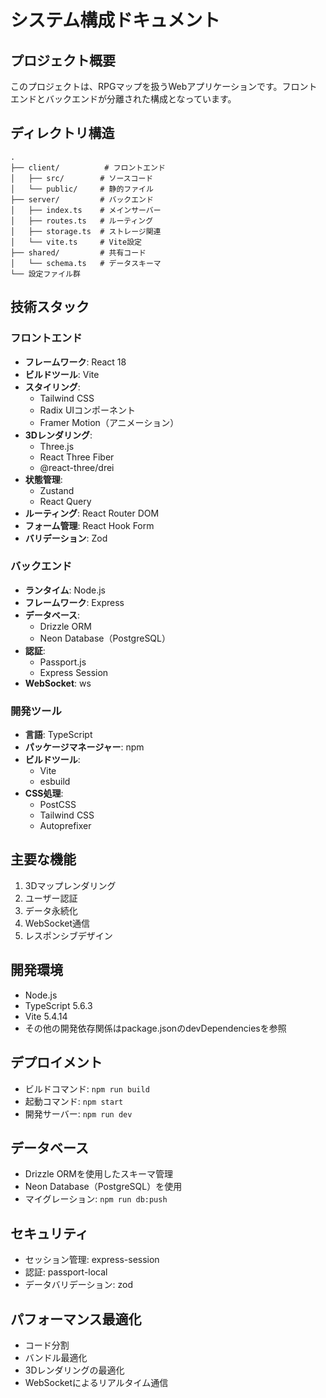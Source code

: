 # システム構成ドキュメント

## プロジェクト概要
このプロジェクトは、RPGマップを扱うWebアプリケーションです。フロントエンドとバックエンドが分離された構成となっています。

## ディレクトリ構造
```
.
├── client/          # フロントエンド
│   ├── src/        # ソースコード
│   └── public/     # 静的ファイル
├── server/         # バックエンド
│   ├── index.ts    # メインサーバー
│   ├── routes.ts   # ルーティング
│   ├── storage.ts  # ストレージ関連
│   └── vite.ts     # Vite設定
├── shared/         # 共有コード
│   └── schema.ts   # データスキーマ
└── 設定ファイル群
```

## 技術スタック

### フロントエンド
- **フレームワーク**: React 18
- **ビルドツール**: Vite
- **スタイリング**: 
  - Tailwind CSS
  - Radix UIコンポーネント
  - Framer Motion（アニメーション）
- **3Dレンダリング**:
  - Three.js
  - React Three Fiber
  - @react-three/drei
- **状態管理**:
  - Zustand
  - React Query
- **ルーティング**: React Router DOM
- **フォーム管理**: React Hook Form
- **バリデーション**: Zod

### バックエンド
- **ランタイム**: Node.js
- **フレームワーク**: Express
- **データベース**: 
  - Drizzle ORM
  - Neon Database（PostgreSQL）
- **認証**:
  - Passport.js
  - Express Session
- **WebSocket**: ws

### 開発ツール
- **言語**: TypeScript
- **パッケージマネージャー**: npm
- **ビルドツール**:
  - Vite
  - esbuild
- **CSS処理**:
  - PostCSS
  - Tailwind CSS
  - Autoprefixer

## 主要な機能
1. 3Dマップレンダリング
2. ユーザー認証
3. データ永続化
4. WebSocket通信
5. レスポンシブデザイン

## 開発環境
- Node.js
- TypeScript 5.6.3
- Vite 5.4.14
- その他の開発依存関係はpackage.jsonのdevDependenciesを参照

## デプロイメント
- ビルドコマンド: `npm run build`
- 起動コマンド: `npm start`
- 開発サーバー: `npm run dev`

## データベース
- Drizzle ORMを使用したスキーマ管理
- Neon Database（PostgreSQL）を使用
- マイグレーション: `npm run db:push`

## セキュリティ
- セッション管理: express-session
- 認証: passport-local
- データバリデーション: zod

## パフォーマンス最適化
- コード分割
- バンドル最適化
- 3Dレンダリングの最適化
- WebSocketによるリアルタイム通信 